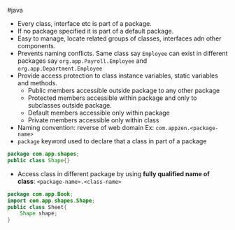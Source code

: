 #java 
+ Every class, interface etc is part of a package.
+ If no package specified it is part of a default package.
+ Easy to manage, locate related groups of classes, interfaces adn other components.
+ Prevents naming conflicts. Same class say `Employee` can exist in different packages say `org.app.Payroll.Employee` and `org.app.Department.Employee`
+ Provide access protection to class instance variables, static variables and methods.
	+ Public members accessible outside package to any other package
	+ Protected members accessible within package and only to subclasses outside package.
	+ Default members accessible only within package
	+ Private members accessible only within class
+ Naming convention: reverse of web domain Ex: `com.appzen.<package-name>`
+ `package` keyword used to declare that a class in part of a package
```java
package com.app.shapes;
public class Shape{}
```
+ Access class in different package by using **fully qualified name of class**: `<package-name>.<class-name>`
```java
package com.app.Book;
import com.app.shapes.Shape;
public class Sheet{
	Shape shape;
}
```